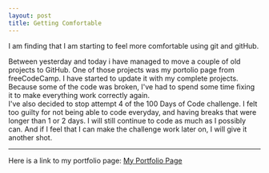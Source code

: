 ```yaml
---
layout: post
title: Getting Comfortable
---
```


I am finding that I am starting to feel more comfortable using git and gitHub. 
<br>

Between yesterday and today i have managed to move a couple of old projects to GitHub. One of those projects was my portolio page from freeCodeCamp. I have started to update it with my complete projects. 
<br>
Because some of the code was broken, I've had to spend some time fixing it to make everything work correctly again. 
<br>
I've also decided to stop attempt 4 of the 100 Days of Code challenge. I felt too guilty for not being able to code everyday, and having breaks that were longer than 1 or 2 days.  I will still continue to code as much as I possibly can. And if I feel that I can make the challenge work later on, I will give it another shot. 

---

Here is a link to my portfolio page:
[My Portfolio Page](https://dragon8029.github.io/Portfolio/)







